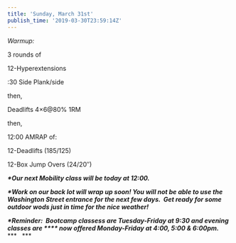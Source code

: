 ```yaml
---
title: 'Sunday, March 31st'
publish_time: '2019-03-30T23:59:14Z'
---
```


*Warmup:*

3 rounds of

12-Hyperextensions

:30 Side Plank/side

then,

Deadlifts 4×6\@80% 1RM

then,

12:00 AMRAP of:

12-Deadlifts (185/125)

12-Box Jump Overs (24/20″)

***\*Our next Mobility class will be today at 12:00.***

***\*Work on our back lot will wrap up soon! You will not be able to use
the Washington Street entrance for the next few days.  Get ready for
some outdoor wods just in time for the nice weather!***

***\*Reminder:  Bootcamp classess are Tuesday-Friday at 9:30 and evening
classes are **** now offered Monday-Friday at 4:00, 5:00 & 6:00pm.***
***   ***

 
